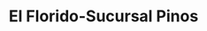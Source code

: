 ---
title: "El Florido-Sucursal Pinos"
url: /tijuana/el-florido-sucursal-pinos/
shop: Lebensmittel
---
